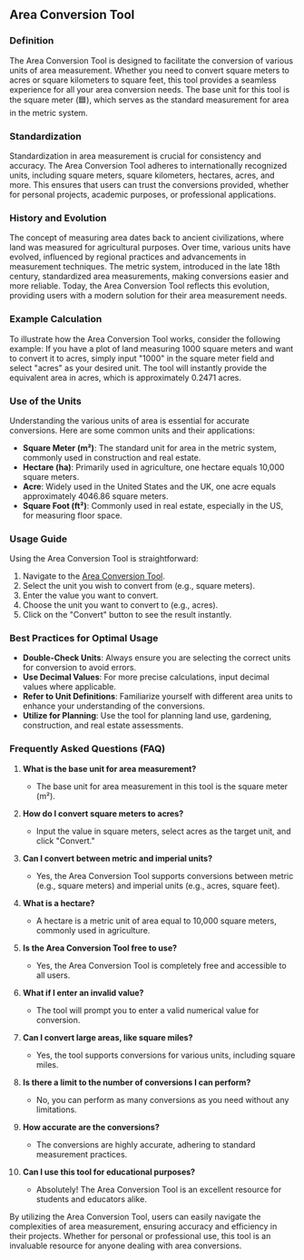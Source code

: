 ## Area Conversion Tool

### Definition
The Area Conversion Tool is designed to facilitate the conversion of various units of area measurement. Whether you need to convert square meters to acres or square kilometers to square feet, this tool provides a seamless experience for all your area conversion needs. The base unit for this tool is the square meter (🟦), which serves as the standard measurement for area in the metric system.

### Standardization
Standardization in area measurement is crucial for consistency and accuracy. The Area Conversion Tool adheres to internationally recognized units, including square meters, square kilometers, hectares, acres, and more. This ensures that users can trust the conversions provided, whether for personal projects, academic purposes, or professional applications.

### History and Evolution
The concept of measuring area dates back to ancient civilizations, where land was measured for agricultural purposes. Over time, various units have evolved, influenced by regional practices and advancements in measurement techniques. The metric system, introduced in the late 18th century, standardized area measurements, making conversions easier and more reliable. Today, the Area Conversion Tool reflects this evolution, providing users with a modern solution for their area measurement needs.

### Example Calculation
To illustrate how the Area Conversion Tool works, consider the following example: 
If you have a plot of land measuring 1000 square meters and want to convert it to acres, simply input "1000" in the square meter field and select "acres" as your desired unit. The tool will instantly provide the equivalent area in acres, which is approximately 0.2471 acres.

### Use of the Units
Understanding the various units of area is essential for accurate conversions. Here are some common units and their applications:
- **Square Meter (m²)**: The standard unit for area in the metric system, commonly used in construction and real estate.
- **Hectare (ha)**: Primarily used in agriculture, one hectare equals 10,000 square meters.
- **Acre**: Widely used in the United States and the UK, one acre equals approximately 4046.86 square meters.
- **Square Foot (ft²)**: Commonly used in real estate, especially in the US, for measuring floor space.

### Usage Guide
Using the Area Conversion Tool is straightforward:
1. Navigate to the [Area Conversion Tool](https://www.inayam.co/unit-converter/area).
2. Select the unit you wish to convert from (e.g., square meters).
3. Enter the value you want to convert.
4. Choose the unit you want to convert to (e.g., acres).
5. Click on the "Convert" button to see the result instantly.

### Best Practices for Optimal Usage
- **Double-Check Units**: Always ensure you are selecting the correct units for conversion to avoid errors.
- **Use Decimal Values**: For more precise calculations, input decimal values where applicable.
- **Refer to Unit Definitions**: Familiarize yourself with different area units to enhance your understanding of the conversions.
- **Utilize for Planning**: Use the tool for planning land use, gardening, construction, and real estate assessments.

### Frequently Asked Questions (FAQ)

1. **What is the base unit for area measurement?**
   - The base unit for area measurement in this tool is the square meter (m²).

2. **How do I convert square meters to acres?**
   - Input the value in square meters, select acres as the target unit, and click "Convert."

3. **Can I convert between metric and imperial units?**
   - Yes, the Area Conversion Tool supports conversions between metric (e.g., square meters) and imperial units (e.g., acres, square feet).

4. **What is a hectare?**
   - A hectare is a metric unit of area equal to 10,000 square meters, commonly used in agriculture.

5. **Is the Area Conversion Tool free to use?**
   - Yes, the Area Conversion Tool is completely free and accessible to all users.

6. **What if I enter an invalid value?**
   - The tool will prompt you to enter a valid numerical value for conversion.

7. **Can I convert large areas, like square miles?**
   - Yes, the tool supports conversions for various units, including square miles.

8. **Is there a limit to the number of conversions I can perform?**
   - No, you can perform as many conversions as you need without any limitations.

9. **How accurate are the conversions?**
   - The conversions are highly accurate, adhering to standard measurement practices.

10. **Can I use this tool for educational purposes?**
    - Absolutely! The Area Conversion Tool is an excellent resource for students and educators alike.

By utilizing the Area Conversion Tool, users can easily navigate the complexities of area measurement, ensuring accuracy and efficiency in their projects. Whether for personal or professional use, this tool is an invaluable resource for anyone dealing with area conversions.
